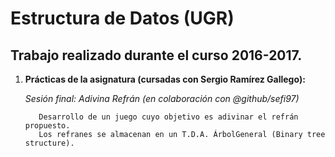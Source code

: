 # Estructura de Datos (UGR)
## Trabajo realizado durante el curso 2016-2017.

1. **Prácticas de la asignatura (cursadas con Sergio Ramírez Gallego):**

      *Sesión final: Adivina Refrán (en colaboración con @github/sefi97)*
      
          Desarrollo de un juego cuyo objetivo es adivinar el refrán propuesto.
          Los refranes se almacenan en un T.D.A. ÁrbolGeneral (Binary tree structure).
  
